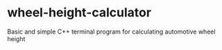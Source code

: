 # wheel-height-calculator
Basic and simple C++ terminal program for calculating automotive wheel height
